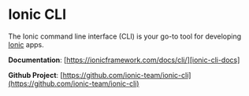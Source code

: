 # Ionic CLI

The Ionic command line interface (CLI) is your go-to tool for developing
[Ionic][ionic-homepage] apps.

**Documentation**: [https://ionicframework.com/docs/cli/][ionic-cli-docs]

**Github Project**: [https://github.com/ionic-team/ionic-cli](https://github.com/ionic-team/ionic-cli)

[ionic-homepage]: https://ionicframework.com
[ionic-cli-docs]: https://ionicframework.com/docs/cli/
